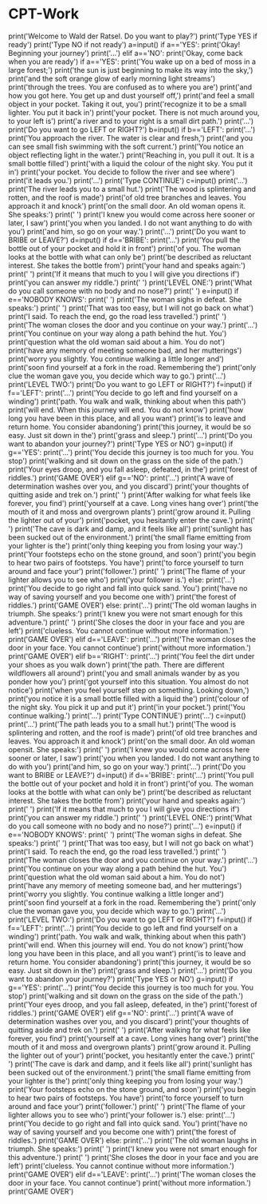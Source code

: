 # CPT-Work
print('Welcome to Wald der Ratsel. Do you want to play?')
print('Type YES if ready')
print('Type NO if not ready')
a=input()
if a=='YES':
    print('Okay! Beginning your journey')
    print('...')
elif a=='NO':
    print('Okay, come back when you are ready')
if a=='YES':
    print('You wake up on a bed of moss in a large forest;')
    print('the sun is just beginning to make its way into the sky,')
    print('and the soft orange glow of early morning light streams')
    print('through the trees. You are confused as to where you are')
    print('and how you got here. You get up and dust yourself off,')
    print('and feel a small object in your pocket. Taking it out, you')
    print('recognize it to be a small lighter. You put it back in')
    print('your pocket. There is not much around you, to your left is')
    print('a river and to your right is a small dirt path.')
    print('...')
    print('Do you want to go LEFT or RIGHT?')
    b=input()
    if b=='LEFT':
        print('...')
        print('You approach the river. The water is clear and fresh,')
        print('and you can see small fish swimming with the soft current.')
        print('You notice an object reflecting light in the water.')
        print('Reaching in, you pull it out. It is a small bottle filled')
        print('with a liquid the colour of the night sky. You put it in')
        print('your pocket. You decide to follow the river and see where')
        print('it leads you.')
        print('...')
        print('Type CONTINUE')
        c=input()
        print('...')
        print('The river leads you to a small hut.')
        print('The wood is splintering and rotten, and the roof is made')
        print('of old tree branches and leaves. You approach it and knock')
        print('on the small door. An old woman opens it. She speaks:')
        print(' ')
        print('I knew you would come across here sooner or later, I saw')
        print('you when you landed. I do not want anything to do with you')
        print('and him, so go on your way.')
        print('...')
        print('Do you want to BRIBE or LEAVE?')
        d=input()
        if d=='BRIBE':
            print('...')
            print('You pull the bottle out of your pocket and hold it in front')
            print('of you. The woman looks at the bottle with what can only be')
            print('be described as reluctant interest. She takes the bottle from')
            print('your hand and speaks again:')
            print(' ')
            print('If it means that much to you I will give you directions if')
            print('you can answer my riddle.')
            print(' ')
            print('LEVEL ONE:')
            print('What do you call someone with no body and no nose?')
            print(' ')
            e=input()
            if e=='NOBODY KNOWS':
               print(' ')
               print('The woman sighs in defeat. She speaks:')
               print(' ')
               print('That was too easy, but I will not go back on what')
               print('I said. To reach the end, go the road less travelled.')
               print(' ')
               print('The woman closes the door and you continue on your way.')
               print('...')
               print('You continue on your way along a path behind the hut. You')
               print('question what the old woman said about a him. You do not')
               print('have any memory of meeting someone bad, and her mutterings')
               print('worry you slightly. You continue walking a little longer and')
               print('soon find yourself at a fork in the road. Remembering the')
               print('only clue the woman gave you, you decide which way to go.')
               print('...')
               print('LEVEL TWO:')
               print('Do you want to go LEFT or RIGHT?')
               f=input()
               if f=='LEFT':
                   print('...')
                   print('You decide to go left and find yourself on a winding')
                   print('path. You walk and walk, thinking about when this path')
                   print('will end. When this journey will end. You do not know')
                   print('how long you have been in this place, and all you want')
                   print('is to leave and return home. You consider abandoning')
                   print('this journey, it would be so easy. Just sit down in the')
                   print('grass and sleep.')
                   print('...')
                   print('Do you want to abandon your journey?')
                   print('Type YES or NO')
                   g=input()
                   if g=='YES':
                       print('...')
                       print('You decide this journey is too much for you. You stop')
                       print('walking and sit down on the grass on the side of the path.')
                       print('Your eyes droop, and you fall asleep, defeated, in the')
                       print('forest of riddles.')
                       print('GAME OVER')
                   elif g=='NO':
                       print('...')
                       print('A wave of determination washes over you, and you discard')
                       print('your thoughts of quitting aside and trek on.')
                       print(' ')
                       print('After walking for what feels like forever, you find')
                       print('yourself at a cave. Long vines hang over')
                       print('the mouth of it and moss and overgrown plants')
                       print('grow around it. Pulling the lighter out of your')
                       print('pocket, you hesitantly enter the cave.')
                       print(' ')
                       print('The cave is dark and damp, and it feels like all')
                       print('sunlight has been sucked out of the environment.')
                       print('the small flame emitting from your lighter is the')
                       print('only thing keeping you from losing your way.')
                       print('Your footsteps echo on the stone ground, and soon')
                       print('you begin to hear two pairs of footsteps. You have')
                       print('to force yourself to turn around and face your')
                       print('follower.')
                       print(' ')
                       print('The flame of your lighter allows you to see who')
                       print('your follower is.')
               else:
                   print('...')
                   print('You decide to go right and fall into quick sand. You')
                   print('have no way of saving yourself and you become one with')
                   print('the forest of riddles.')
                   print('GAME OVER')
            else:
                print('...')
                print('The old woman laughs in triumph. She speaks:')
                print('I knew you were not smart enough for this adventure.')
                print(' ')
                print('She closes the door in your face and you are left')
                print('clueless. You cannot continue without more information.')
                print('GAME OVER')
        elif d=='LEAVE':
            print('...')
            print('The woman closes the door in your face. You cannot continue')
            print('without more information.')
            print('GAME OVER')
    elif b=='RIGHT':
        print('...')
        print('You feel the dirt under your shoes as you walk down')
        print('the path. There are different wildflowers all around')
        print('you and small animals wander by as you ponder how you')
        print('got yourself into this situation. You almost do not notice')
        print('when you feel yourself step on something. Looking down,')
        print('you notice it is a small bottle filled with a liquid the')
        print('colour of the night sky. You pick it up and put it')
        print('in your pocket.')
        print('You continue walking.')
        print('...')
        print('Type CONTINUE')
        print('...')
        c=input()
        print('...')
        print('The path leads you to a small hut.')
        print('The wood is splintering and rotten, and the roof is made')
        print('of old tree branches and leaves. You approach it and knock')
        print('on the small door. An old woman opensit. She speaks:')
        print(' ')
        print('I knew you would come across here sooner or later, I saw')
        print('you when you landed. I do not want anything to do with you')
        print('and him, so go on your way.')
        print('...')
        print('Do you want to BRIBE or LEAVE?')
        d=input()
        if d=='BRIBE':
            print('...')
            print('You pull the bottle out of your pocket and hold it in front')
            print('of you. The woman looks at the bottle with what can only be')
            print('be described as reluctant interest. She takes the bottle from')
            print('your hand and speaks again:')
            print(' ')
            print('If it means that much to you I will give you directions if')
            print('you can answer my riddle.')
            print(' ')
            print('LEVEL ONE:')
            print('What do you call someone with no body and no nose?')
            print('...')
            e=input()
            if e=='NOBODY KNOWS':
               print(' ')
               print('The woman sighs in defeat. She speaks:')
               print(' ')
               print('That was too easy, but I will not go back on what')
               print('I said. To reach the end, go the road less travelled.')
               print(' ')
               print('The woman closes the door and you continue on your way.')
               print('...')
               print('You continue on your way along a path behind the hut. You')
               print('question what the old woman said about a him. You do not')
               print('have any memory of meeting someone bad, and her mutterings')
               print('worry you slightly. You continue walking a little longer and')
               print('soon find yourself at a fork in the road. Remembering the')
               print('only clue the woman gave you, you decide which way to go.')
               print('...')
               print('LEVEL TWO:')
               print('Do you want to go LEFT or RIGHT?')
               f=input()
               if f=='LEFT':
                   print('...')
                   print('You decide to go left and find yourself on a winding')
                   print('path. You walk and walk, thinking about when this path')
                   print('will end. When this journey will end. You do not know')
                   print('how long you have been in this place, and all you want')
                   print('is to leave and return home. You consider abandoning')
                   print('this journey, it would be so easy. Just sit down in the')
                   print('grass and sleep.')
                   print('...')
                   print('Do you want to abandon your journey?')
                   print('Type YES or NO')
                   g=input()
                   if g=='YES':
                       print('...')
                       print('You decide this journey is too much for you. You stop')
                       print('walking and sit down on the grass on the side of the path.')
                       print('Your eyes droop, and you fall asleep, defeated, in the')
                       print('forest of riddles.')
                       print('GAME OVER')
                   elif g=='NO':
                       print('...')
                       print('A wave of determination washes over you, and you discard')
                       print('your thoughts of quitting aside and trek on.')
                       print(' ')
                       print('After walking for what feels like forever, you find')
                       print('yourself at a cave. Long vines hang over')
                       print('the mouth of it and moss and overgrown plants')
                       print('grow around it. Pulling the lighter out of your')
                       print('pocket, you hesitantly enter the cave.')
                       print(' ')
                       print('The cave is dark and damp, and it feels like all')
                       print('sunlight has been sucked out of the environment.')
                       print('the small flame emitting from your lighter is the')
                       print('only thing keeping you from losing your way.')
                       print('Your footsteps echo on the stone ground, and soon')
                       print('you begin to hear two pairs of footsteps. You have')
                       print('to force yourself to turn around and face your')
                       print('follower.')
                       print(' ')
                       print('The flame of your lighter allows you to see who')
                       print('your follower is.')
               else:
                   print('...')
                   print('You decide to go right and fall into quick sand. You')
                   print('have no way of saving yourself and you become one with')
                   print('the forest of riddles.')
                   print('GAME OVER')
            else:
                print('...')
                print('The old woman laughs in triumph. She speaks:')
                print(' ')
                print('I knew you were not smart enough for this adventure.')
                print(' ')
                print('She closes the door in your face and you are left')
                print('clueless. You cannot continue without more information.')
                print('GAME OVER')
        elif d=='LEAVE':
            print('...')
            print('The woman closes the door in your face. You cannot continue')
            print('without more information.')
            print('GAME OVER')
